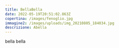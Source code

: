 ```yaml
---
title: BellaBella
date: 2022-05-19T20:51:02.863Z
copertina: /images/fenoglio.jpg
immagine2: /images/uploads/img_20210805_184034.jpg
descrizione: Abella
---
```

bella bella
